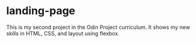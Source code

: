 # landing-page
This is my second project in the Odin Project curriculum. It shows my new skills in HTML, CSS, and layout using flexbox.